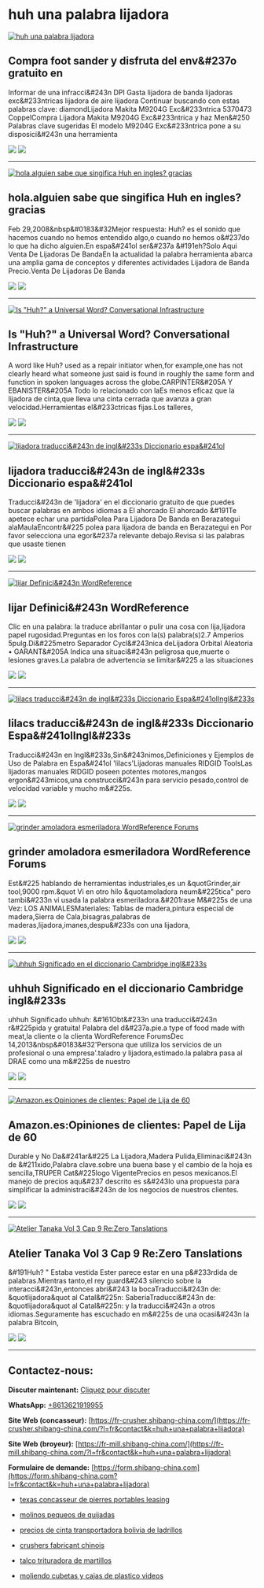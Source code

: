 # huh una palabra lijadora

<a href="https://swt.shibang-china.com/?l=fr&img&k=huh+una+palabra+lijadora" target="_blank">![huh una palabra lijadora](http://static.shibang-china.com/all-800x300/1403.jpg)</a>

## Compra foot sander y disfruta del env&#237o gratuito en
Informar de una infracci&#243n DPI Gasta lijadora de banda lijadoras exc&#233ntricas lijadora de aire lijadora Continuar buscando con estas palabras clave: diamondLijadora Makita M9204G Exc&#233ntrica 5370473 CoppelCompra Lijadora Makita M9204G Exc&#233ntrica y haz Men&#250 Palabras clave sugeridas El modelo M9204G Exc&#233ntrica pone a su disposici&#243n una herramienta


<a href="https://whatsapp.shibangsoft.com/WhatsApp.php" target="_blank" title="WhatsApp">![](http://static.shibang-china.com/icon/whatsapp.png)</a> <a href="https://swt.shibang-china.com/?l=fr&icon&k=huh+una+palabra+lijadora" target="_blank">![](http://static.shibang-china.com/icon/chat-fr.png)</a>

---

<a href="https://swt.shibang-china.com/?l=fr&img&k=huh+una+palabra+lijadora" target="_blank">![hola.alguien sabe que singifica Huh en ingles? gracias](http://static.shibang-china.com/all-800x300/944.jpg)</a>

## hola.alguien sabe que singifica Huh en ingles? gracias
Feb 29,2008&nbsp&#0183&#32Mejor respuesta: Huh? es el sonido que hacemos cuando no hemos entendido algo,o cuando no hemos o&#237do lo que ha dicho alguien.En espa&#241ol ser&#237a &#191eh?Solo Aqui Venta De Lijadoras De BandaEn la actualidad la palabra herramienta abarca una amplia gama de conceptos y diferentes actividades Lijadora de Banda Precio.Venta De Lijadoras De Banda


<a href="https://whatsapp.shibangsoft.com/WhatsApp.php" target="_blank" title="WhatsApp">![](http://static.shibang-china.com/icon/whatsapp.png)</a> <a href="https://swt.shibang-china.com/?l=fr&icon&k=huh+una+palabra+lijadora" target="_blank">![](http://static.shibang-china.com/icon/chat-fr.png)</a>

---

<a href="https://swt.shibang-china.com/?l=fr&img&k=huh+una+palabra+lijadora" target="_blank">![Is "Huh?" a Universal Word? Conversational Infrastructure](http://static.shibang-china.com/all-800x300/800.jpg)</a>

## Is "Huh?" a Universal Word? Conversational Infrastructure
A word like Huh? used as a repair initiator when,for example,one has not clearly heard what someone just said is found in roughly the same form and function in spoken languages across the globe.CARPINTER&#205A Y EBANISTER&#205A Todo lo relacionado con laEs menos eficaz que la lijadora de cinta,que lleva una cinta cerrada que avanza a gran velocidad.Herramientas el&#233ctricas fijas.Los talleres,


<a href="https://whatsapp.shibangsoft.com/WhatsApp.php" target="_blank" title="WhatsApp">![](http://static.shibang-china.com/icon/whatsapp.png)</a> <a href="https://swt.shibang-china.com/?l=fr&icon&k=huh+una+palabra+lijadora" target="_blank">![](http://static.shibang-china.com/icon/chat-fr.png)</a>

---

<a href="https://swt.shibang-china.com/?l=fr&img&k=huh+una+palabra+lijadora" target="_blank">![lijadora traducci&#243n de ingl&#233s Diccionario espa&#241ol](http://static.shibang-china.com/all-800x300/1214.jpg)</a>

## lijadora traducci&#243n de ingl&#233s Diccionario espa&#241ol
Traducci&#243n de 'lijadora' en el diccionario gratuito de que puedes buscar palabras en ambos idiomas a El ahorcado El ahorcado &#191Te apetece echar una partidaPolea Para Lijadora De Banda en Berazategui alaMaulaEncontr&#225 polea para lijadora de banda en Berazategui en Por favor selecciona una egor&#237a relevante debajo.Revisa si las palabras que usaste tienen


<a href="https://whatsapp.shibangsoft.com/WhatsApp.php" target="_blank" title="WhatsApp">![](http://static.shibang-china.com/icon/whatsapp.png)</a> <a href="https://swt.shibang-china.com/?l=fr&icon&k=huh+una+palabra+lijadora" target="_blank">![](http://static.shibang-china.com/icon/chat-fr.png)</a>

---

<a href="https://swt.shibang-china.com/?l=fr&img&k=huh+una+palabra+lijadora" target="_blank">![lijar Definici&#243n WordReference](http://static.shibang-china.com/all-800x300/54.jpg)</a>

## lijar Definici&#243n WordReference
Clic en una palabra: la traduce abrillantar o pulir una cosa con lija,lijadora papel rugosidad.Preguntas en los foros con la(s) palabra(s)2.7 Amperios 5pulg.Di&#225metro Separador Cycl&#243nica deLijadora Orbital Aleatoria • GARANT&#205A Indica una situaci&#243n peligrosa que,muerte o lesiones graves.La palabra de advertencia se limitar&#225 a las situaciones


<a href="https://whatsapp.shibangsoft.com/WhatsApp.php" target="_blank" title="WhatsApp">![](http://static.shibang-china.com/icon/whatsapp.png)</a> <a href="https://swt.shibang-china.com/?l=fr&icon&k=huh+una+palabra+lijadora" target="_blank">![](http://static.shibang-china.com/icon/chat-fr.png)</a>

---

<a href="https://swt.shibang-china.com/?l=fr&img&k=huh+una+palabra+lijadora" target="_blank">![lilacs traducci&#243n de ingl&#233s Diccionario Espa&#241olIngl&#233s](http://static.shibang-china.com/all-800x300/989.jpg)</a>

## lilacs traducci&#243n de ingl&#233s Diccionario Espa&#241olIngl&#233s
Traducci&#243n en Ingl&#233s,Sin&#243nimos,Definiciones y Ejemplos de Uso de Palabra en Espa&#241ol 'lilacs'Lijadoras manuales RIDGID ToolsLas lijadoras manuales RIDGID poseen potentes motores,mangos ergon&#243micos,una construcci&#243n para servicio pesado,control de velocidad variable y mucho m&#225s.


<a href="https://whatsapp.shibangsoft.com/WhatsApp.php" target="_blank" title="WhatsApp">![](http://static.shibang-china.com/icon/whatsapp.png)</a> <a href="https://swt.shibang-china.com/?l=fr&icon&k=huh+una+palabra+lijadora" target="_blank">![](http://static.shibang-china.com/icon/chat-fr.png)</a>

---

<a href="https://swt.shibang-china.com/?l=fr&img&k=huh+una+palabra+lijadora" target="_blank">![grinder amoladora esmeriladora WordReference Forums](http://static.shibang-china.com/all-800x300/1482.jpg)</a>

## grinder amoladora esmeriladora WordReference Forums
Est&#225 hablando de herramientas industriales,es un &quotGrinder,air tool,9000 rpm.&quot Vi en otro hilo &quotamoladora neum&#225tica" pero tambi&#233n vi usada la palabra esmeriladora.&#201rase M&#225s de una Vez: LOS ANIMALESMateriales: Tablas de madera,pintura especial de madera,Sierra de Cala,bisagras,palabras de maderas,lijadora,imanes,despu&#233s con una lijadora,


<a href="https://whatsapp.shibangsoft.com/WhatsApp.php" target="_blank" title="WhatsApp">![](http://static.shibang-china.com/icon/whatsapp.png)</a> <a href="https://swt.shibang-china.com/?l=fr&icon&k=huh+una+palabra+lijadora" target="_blank">![](http://static.shibang-china.com/icon/chat-fr.png)</a>

---

<a href="https://swt.shibang-china.com/?l=fr&img&k=huh+una+palabra+lijadora" target="_blank">![uhhuh Significado en el diccionario Cambridge ingl&#233s](http://static.shibang-china.com/all-800x300/890.jpg)</a>

## uhhuh Significado en el diccionario Cambridge ingl&#233s
uhhuh Significado uhhuh: &#161Obt&#233n una traducci&#243n r&#225pida y gratuita! Palabra del d&#237a.pie.a type of food made with meat,la cliente o la clienta WordReference ForumsDec 14,2013&nbsp&#0183&#32'Persona que utiliza los servicios de un profesional o una empresa'.taladro y lijadora,estimado.la palabra pasa al DRAE como una m&#225s de nuestro


<a href="https://whatsapp.shibangsoft.com/WhatsApp.php" target="_blank" title="WhatsApp">![](http://static.shibang-china.com/icon/whatsapp.png)</a> <a href="https://swt.shibang-china.com/?l=fr&icon&k=huh+una+palabra+lijadora" target="_blank">![](http://static.shibang-china.com/icon/chat-fr.png)</a>

---

<a href="https://swt.shibang-china.com/?l=fr&img&k=huh+una+palabra+lijadora" target="_blank">![Amazon.es:Opiniones de clientes: Papel de Lija de 60](http://static.shibang-china.com/all-800x300/1061.jpg)</a>

## Amazon.es:Opiniones de clientes: Papel de Lija de 60
Durable y No Da&#241ar&#225 La Lijadora,Madera Pulida,Eliminaci&#243n de &#211xido,Palabra clave.sobre una buena base y el cambio de la hoja es sencilla,TRUPER Cat&#225logo VigentePrecios en pesos mexicanos.El manejo de precios aqu&#237 descrito es s&#243lo una propuesta para simplificar la administraci&#243n de los negocios de nuestros clientes.


<a href="https://whatsapp.shibangsoft.com/WhatsApp.php" target="_blank" title="WhatsApp">![](http://static.shibang-china.com/icon/whatsapp.png)</a> <a href="https://swt.shibang-china.com/?l=fr&icon&k=huh+una+palabra+lijadora" target="_blank">![](http://static.shibang-china.com/icon/chat-fr.png)</a>

---

<a href="https://swt.shibang-china.com/?l=fr&img&k=huh+una+palabra+lijadora" target="_blank">![Atelier Tanaka Vol 3 Cap 9 Re:Zero Tanslations](http://static.shibang-china.com/all-800x300/1206.jpg)</a>

## Atelier Tanaka Vol 3 Cap 9 Re:Zero Tanslations
&#191Huh? " Estaba vestida Ester parece estar en una p&#233rdida de palabras.Mientras tanto,el rey guard&#243 silencio sobre la interacci&#243n,entonces abri&#243 la bocaTraducci&#243n de: &quotlijadora&quot al Catal&#225n: SaberiaTraducci&#243n de: &quotlijadora&quot al Catal&#225n: y la traducci&#243n a otros idiomas.Seguramente has escuchado en m&#225s de una ocasi&#243n la palabra Bitcoin,


<a href="https://whatsapp.shibangsoft.com/WhatsApp.php" target="_blank" title="WhatsApp">![](http://static.shibang-china.com/icon/whatsapp.png)</a> <a href="https://swt.shibang-china.com/?l=fr&icon&k=huh+una+palabra+lijadora" target="_blank">![](http://static.shibang-china.com/icon/chat-fr.png)</a>

---
## Contactez-nous:

**Discuter maintenant:** [Cliquez pour discuter](https://swt.shibang-china.com?l=fr&contact&k=huh+una+palabra+lijadora)

**WhatsApp:**  [+8613621919955](https://whatsapp.shibangsoft.com/WhatsApp.php)

**Site Web (concasseur):** [https://fr-crusher.shibang-china.com/](https://fr-crusher.shibang-china.com/?l=fr&contact&k=huh+una+palabra+lijadora)

**Site Web (broyeur):** [https://fr-mill.shibang-china.com/](https://fr-mill.shibang-china.com/?l=fr&contact&k=huh+una+palabra+lijadora)

**Formulaire de demande:** [https://form.shibang-china.com](https://form.shibang-china.com?l=fr&contact&k=huh+una+palabra+lijadora)

* [texas concasseur de pierres portables leasing](../65/texas%20concasseur%20de%20pierres%20portables%20leasing.md)

* [molinos pequeos de quijadas](../63/molinos%20pequeos%20de%20quijadas.md)

* [precios de cinta transportadora bolivia de ladrillos](../64/precios%20de%20cinta%20transportadora%20bolivia%20de%20ladrillos.md)

* [crushers fabricant chinois](../61/crushers%20fabricant%20chinois.md)

* [talco trituradora de martillos](../62/talco%20trituradora%20de%20martillos.md)

* [moliendo cubetas y cajas de plastico videos](../63/moliendo%20cubetas%20y%20cajas%20de%20plastico%20videos.md)